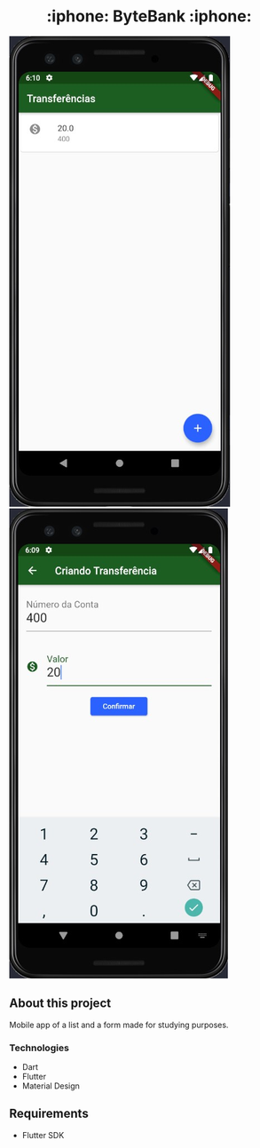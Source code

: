  <center><h1>:iphone: ByteBank :iphone:</h1></center>

<img src="assets/bytebank-list.jpg"><img src="assets/bytebank-form.jpg">

## About this project

Mobile app of a list and a form made for studying purposes.

### Technologies

- Dart
- Flutter
- Material Design

## Requirements

- Flutter SDK
